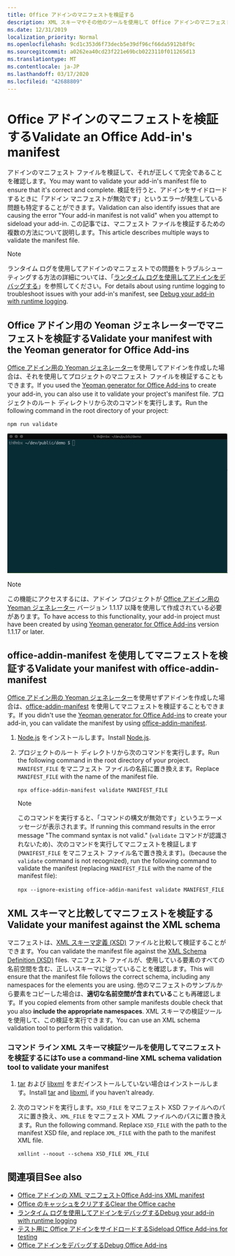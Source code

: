 ```yaml
---
title: Office アドインのマニフェストを検証する
description: XML スキーマやその他のツールを使用して Office アドインのマニフェストを検証する方法について説明します。
ms.date: 12/31/2019
localization_priority: Normal
ms.openlocfilehash: 9cd1c353d6f73decb5e39df96cf66da5912b8f9c
ms.sourcegitcommit: a0262ea40cd23f221e69bcb0223110f011265d13
ms.translationtype: MT
ms.contentlocale: ja-JP
ms.lasthandoff: 03/17/2020
ms.locfileid: "42688809"
---
```

# <a name="validate-an-office-add-ins-manifest"></a><span data-ttu-id="783e5-103">Office アドインのマニフェストを検証する</span><span class="sxs-lookup"><span data-stu-id="783e5-103">Validate an Office Add-in's manifest</span></span>

<span data-ttu-id="783e5-104">アドインのマニフェスト ファイルを検証して、それが正しくて完全であることを確認します。</span><span class="sxs-lookup"><span data-stu-id="783e5-104">You may want to validate your add-in's manifest file to ensure that it's correct and complete.</span></span> <span data-ttu-id="783e5-105">検証を行うと、アドインをサイドロードするときに「アドイン マニフェストが無効です」というエラーが発生している問題も特定することができます。</span><span class="sxs-lookup"><span data-stu-id="783e5-105">Validation can also identify issues that are causing the error "Your add-in manifest is not valid" when you attempt to sideload your add-in.</span></span> <span data-ttu-id="783e5-106">この記事では、マニフェスト ファイルを検証するための複数の方法について説明します。</span><span class="sxs-lookup"><span data-stu-id="783e5-106">This article describes multiple ways to validate the manifest file.</span></span>

> [!NOTE]
> <span data-ttu-id="783e5-107">ランタイム ログを使用してアドインのマニフェストでの問題をトラブルシューティングする方法の詳細については、「[ランタイム ログを使用してアドインをデバッグする](runtime-logging.md)」を参照してください。</span><span class="sxs-lookup"><span data-stu-id="783e5-107">For details about using runtime logging to troubleshoot issues with your add-in's manifest, see [Debug your add-in with runtime logging](runtime-logging.md).</span></span>

## <a name="validate-your-manifest-with-the-yeoman-generator-for-office-add-ins"></a><span data-ttu-id="783e5-108">Office アドイン用の Yeoman ジェネレーターでマニフェストを検証する</span><span class="sxs-lookup"><span data-stu-id="783e5-108">Validate your manifest with the Yeoman generator for Office Add-ins</span></span>

<span data-ttu-id="783e5-109">[Office アドイン用の Yeoman ジェネレーター](https://www.npmjs.com/package/generator-office)を使用してアドインを作成した場合は、それを使用してプロジェクトのマニフェスト ファイルを検証することもできます。</span><span class="sxs-lookup"><span data-stu-id="783e5-109">If you used the [Yeoman generator for Office Add-ins](https://www.npmjs.com/package/generator-office) to create your add-in, you can also use it to validate your project's manifest file.</span></span> <span data-ttu-id="783e5-110">プロジェクトのルート ディレクトリから次のコマンドを実行します。</span><span class="sxs-lookup"><span data-stu-id="783e5-110">Run the following command in the root directory of your project:</span></span>

```command&nbsp;line
npm run validate
```

![コマンドラインから Yo Office 検証コントロールが実行され、検証の成功結果が生成されたアニメーション gif](../images/yo-office-validator.gif)

> [!NOTE]
> <span data-ttu-id="783e5-112">この機能にアクセスするには、アドイン プロジェクトが [Office アドイン用の Yeoman ジェネレーター](https://www.npmjs.com/package/generator-office) バージョン 1.1.17 以降を使用して作成されている必要があります。</span><span class="sxs-lookup"><span data-stu-id="783e5-112">To have access to this functionality, your add-in project must have been created by using [Yeoman generator for Office Add-ins](https://www.npmjs.com/package/generator-office) version 1.1.17 or later.</span></span>

## <a name="validate-your-manifest-with-office-addin-manifest"></a><span data-ttu-id="783e5-113">office-addin-manifest を使用してマニフェストを検証する</span><span class="sxs-lookup"><span data-stu-id="783e5-113">Validate your manifest with office-addin-manifest</span></span>

<span data-ttu-id="783e5-114">[Office アドイン用の Yeoman ジェネレーター](https://www.npmjs.com/package/generator-office)を使用せずアドインを作成した場合は、[office-addin-manifest](https://www.npmjs.com/package/office-addin-manifest) を使用してマニフェストを検証することもできます。</span><span class="sxs-lookup"><span data-stu-id="783e5-114">If you didn't use the [Yeoman generator for Office Add-ins](https://www.npmjs.com/package/generator-office) to create your add-in, you can validate the manifest by using [office-addin-manifest](https://www.npmjs.com/package/office-addin-manifest).</span></span>

1. <span data-ttu-id="783e5-115">[Node.js](https://nodejs.org/download/) をインストールします。</span><span class="sxs-lookup"><span data-stu-id="783e5-115">Install [Node.js](https://nodejs.org/download/).</span></span>

2. <span data-ttu-id="783e5-116">プロジェクトのルート ディレクトリから次のコマンドを実行します。</span><span class="sxs-lookup"><span data-stu-id="783e5-116">Run the following command in the root directory of your project.</span></span> <span data-ttu-id="783e5-117">`MANIFEST_FILE` をマニフェスト ファイルの名前に置き換えます。</span><span class="sxs-lookup"><span data-stu-id="783e5-117">Replace `MANIFEST_FILE` with the name of the manifest file.</span></span>

    ```command&nbsp;line
    npx office-addin-manifest validate MANIFEST_FILE
    ```

    > [!NOTE]
    > <span data-ttu-id="783e5-118">このコマンドを実行すると、「コマンドの構文が無効です」というエラーメッセージが表示されます。</span><span class="sxs-lookup"><span data-stu-id="783e5-118">If running this command results in the error message "The command syntax is not valid."</span></span> <span data-ttu-id="783e5-119">(`validate` コマンドが認識されないため)、次のコマンドを実行してマニフェストを検証します (`MANIFEST_FILE` をマニフェスト ファイル名で置き換えます)。</span><span class="sxs-lookup"><span data-stu-id="783e5-119">(because the `validate` command is not recognized), run the following command to validate the manifest (replacing `MANIFEST_FILE` with the name of the manifest file):</span></span> 
    >
    > `npx --ignore-existing office-addin-manifest validate MANIFEST_FILE`

## <a name="validate-your-manifest-against-the-xml-schema"></a><span data-ttu-id="783e5-120">XML スキーマと比較してマニフェストを検証する</span><span class="sxs-lookup"><span data-stu-id="783e5-120">Validate your manifest against the XML schema</span></span>

<span data-ttu-id="783e5-121">マニフェストは、[XML スキーマ定義 (XSD)](/openspecs/office_file_formats/ms-owemxml/c6a06390-34b8-4b42-82eb-b28be12494a8) ファイルと比較して検証することができます。</span><span class="sxs-lookup"><span data-stu-id="783e5-121">You can validate the manifest file against the [XML Schema Definition (XSD)](/openspecs/office_file_formats/ms-owemxml/c6a06390-34b8-4b42-82eb-b28be12494a8) files.</span></span> <span data-ttu-id="783e5-122">マニフェスト ファイルが、使用している要素のすべての名前空間を含む、正しいスキーマに従っていることを確認します。</span><span class="sxs-lookup"><span data-stu-id="783e5-122">This will ensure that the manifest file follows the correct schema, including any namespaces for the elements you are using.</span></span> <span data-ttu-id="783e5-123">他のマニフェストのサンプルから要素をコピーした場合は、**適切な名前空間が含まれている**ことも再確認します。</span><span class="sxs-lookup"><span data-stu-id="783e5-123">If you copied elements from other sample manifests double check that you also **include the appropriate namespaces**.</span></span> <span data-ttu-id="783e5-124">XML スキーマの検証ツールを使用して、この検証を実行できます。</span><span class="sxs-lookup"><span data-stu-id="783e5-124">You can use an XML schema validation tool to perform this validation.</span></span>

### <a name="to-use-a-command-line-xml-schema-validation-tool-to-validate-your-manifest"></a><span data-ttu-id="783e5-125">コマンド ライン XML スキーマ検証ツールを使用してマニフェストを検証するには</span><span class="sxs-lookup"><span data-stu-id="783e5-125">To use a command-line XML schema validation tool to validate your manifest</span></span>

1. <span data-ttu-id="783e5-126">[tar](https://www.gnu.org/software/tar/) および [libxml](http://xmlsoft.org/FAQ.html) をまだインストールしていない場合はインストールします。</span><span class="sxs-lookup"><span data-stu-id="783e5-126">Install [tar](https://www.gnu.org/software/tar/) and [libxml](http://xmlsoft.org/FAQ.html), if you haven't already.</span></span>

2. <span data-ttu-id="783e5-p106">次のコマンドを実行します。`XSD_FILE` をマニフェスト XSD ファイルへのパスに置き換え、`XML_FILE` をマニフェスト XML ファイルへのパスに置き換えます。</span><span class="sxs-lookup"><span data-stu-id="783e5-p106">Run the following command. Replace `XSD_FILE` with the path to the manifest XSD file, and replace `XML_FILE` with the path to the manifest XML file.</span></span>
    
    ```command&nbsp;line
    xmllint --noout --schema XSD_FILE XML_FILE
    ```

## <a name="see-also"></a><span data-ttu-id="783e5-129">関連項目</span><span class="sxs-lookup"><span data-stu-id="783e5-129">See also</span></span>

- [<span data-ttu-id="783e5-130">Office アドインの XML マニフェスト</span><span class="sxs-lookup"><span data-stu-id="783e5-130">Office Add-ins XML manifest</span></span>](../develop/add-in-manifests.md)
- [<span data-ttu-id="783e5-131">Office のキャッシュをクリアする</span><span class="sxs-lookup"><span data-stu-id="783e5-131">Clear the Office cache</span></span>](clear-cache.md)
- [<span data-ttu-id="783e5-132">ランタイム ログを使用してアドインをデバッグする</span><span class="sxs-lookup"><span data-stu-id="783e5-132">Debug your add-in with runtime logging</span></span>](runtime-logging.md)
- [<span data-ttu-id="783e5-133">テスト用に Office アドインをサイドロードする</span><span class="sxs-lookup"><span data-stu-id="783e5-133">Sideload Office Add-ins for testing</span></span>](sideload-office-add-ins-for-testing.md)
- [<span data-ttu-id="783e5-134">Office アドインをデバッグする</span><span class="sxs-lookup"><span data-stu-id="783e5-134">Debug Office Add-ins</span></span>](debug-add-ins-using-f12-developer-tools-on-windows-10.md)